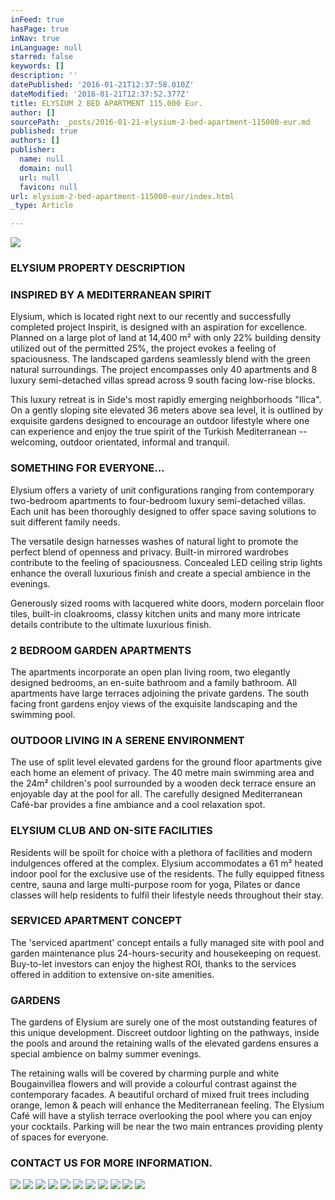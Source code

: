 ```yaml
---
inFeed: true
hasPage: true
inNav: true
inLanguage: null
starred: false
keywords: []
description: ''
datePublished: '2016-01-21T12:37:58.010Z'
dateModified: '2016-01-21T12:37:52.377Z'
title: ELYSIUM 2 BED APARTMENT 115.000 Eur.
author: []
sourcePath: _posts/2016-01-21-elysium-2-bed-apartment-115000-eur.md
published: true
authors: []
publisher:
  name: null
  domain: null
  url: null
  favicon: null
url: elysium-2-bed-apartment-115000-eur/index.html
_type: Article

---
```

![](https://the-grid-user-content.s3-us-west-2.amazonaws.com/678ce508-7191-4f92-9638-b918fa50f08b.jpg)

### ELYSIUM     PROPERTY DESCRIPTION

### **INSPIRED BY A MEDITERRANEAN SPIRIT**

Elysium, which is located right next to our recently and successfully completed project Inspirit, is designed with an aspiration for excellence. Planned on a large plot of land at 14,400 m² with only 22% building density utilized out of the permitted 25%, the project evokes a feeling of spaciousness. The landscaped gardens seamlessly blend with the green natural surroundings. The project encompasses only 40 apartments and 8 luxury semi-detached villas spread across 9 south facing low-rise blocks.

This luxury retreat is in Side's most rapidly emerging neighborhoods "Ilica". On a gently sloping site elevated 36 meters above sea level, it is outlined by exquisite gardens designed to encourage an outdoor lifestyle where one can experience and enjoy the true spirit of the Turkish Mediterranean -- welcoming, outdoor orientated, informal and tranquil.

### SOMETHING FOR EVERYONE...

Elysium offers a variety of unit configurations ranging from contemporary two-bedroom apartments to four-bedroom luxury semi-detached villas. Each unit has been thoroughly designed to offer space saving solutions to suit different family needs.

The versatile design harnesses washes of natural light to promote the perfect blend of openness and privacy. Built-in mirrored wardrobes contribute to the feeling of spaciousness. Concealed LED ceiling strip lights enhance the overall luxurious finish and create a special ambience in the evenings.

Generously sized rooms with lacquered white doors, modern porcelain floor tiles, built-in cloakrooms, classy kitchen units and many more intricate details contribute to the ultimate luxurious finish.

### 2 BEDROOM GARDEN APARTMENTS

The apartments incorporate an open plan living room, two elegantly designed bedrooms, an en-suite bathroom and a family bathroom. All apartments have large terraces adjoining the private gardens. The south facing front gardens enjoy views of the exquisite landscaping and the swimming pool.

### OUTDOOR LIVING IN A SERENE ENVIRONMENT

The use of split level elevated gardens for the ground floor apartments give each home an element of privacy. The 40 metre main swimming area and the 24m² children's pool surrounded by a wooden deck terrace ensure an enjoyable day at the pool for all. The carefully designed Mediterranean Café-bar provides a fine ambiance and a cool relaxation spot.

### ELYSIUM CLUB AND ON-SITE FACILITIES

Residents will be spoilt for choice with a plethora of facilities and modern indulgences offered at the complex. Elysium accommodates a 61 m² heated indoor pool for the exclusive use of the residents. The fully equipped fitness centre, sauna and large multi-purpose room for yoga, Pilates or dance classes will help residents to fulfil their lifestyle needs throughout their stay.

### SERVICED APARTMENT CONCEPT

The 'serviced apartment' concept entails a fully managed site with pool and garden maintenance plus 24-hours-security and housekeeping on request. Buy-to-let investors can enjoy the highest ROI, thanks to the services offered in addition to extensive on-site amenities.

### GARDENS

The gardens of Elysium are surely one of the most outstanding features of this unique development. Discreet outdoor lighting on the pathways, inside the pools and around the retaining walls of the elevated gardens ensures a special ambience on balmy summer evenings.

The retaining walls will be covered by charming purple and white Bougainvillea flowers and will provide a colourful contrast against the contemporary facades. A beautiful orchard of mixed fruit trees including orange, lemon & peach will enhance the Mediterranean feeling. The Elysium Café will have a stylish terrace overlooking the pool where you can enjoy your cocktails. Parking will be near the two main entrances providing plenty of spaces for everyone.

### CONTACT US FOR MORE INFORMATION.
![](https://the-grid-user-content.s3-us-west-2.amazonaws.com/552bfe31-cb65-4d29-adac-cdcc34da2180.jpg)
![](https://the-grid-user-content.s3-us-west-2.amazonaws.com/09260119-2f91-47fa-8914-1ec8b812f550.jpg)
![](https://the-grid-user-content.s3-us-west-2.amazonaws.com/8e15aeeb-68f0-4005-8b11-9854dfdcedf3.jpg)
![](https://the-grid-user-content.s3-us-west-2.amazonaws.com/ec689a14-4f24-45fa-af53-e54889285064.jpg)
![](https://the-grid-user-content.s3-us-west-2.amazonaws.com/2e613ab3-4e23-46f8-bf6c-a43b09d42279.jpg)
![](https://the-grid-user-content.s3-us-west-2.amazonaws.com/121feb60-6b09-43d8-8e04-2b5bc86728e5.jpg)
![](https://the-grid-user-content.s3-us-west-2.amazonaws.com/85ed0f50-78c6-4593-b9c3-73414d2dc25f.jpg)
![](https://the-grid-user-content.s3-us-west-2.amazonaws.com/babb8ad8-a35f-4c69-aa9c-bc9bc70c0d37.jpg)
![](https://the-grid-user-content.s3-us-west-2.amazonaws.com/c2998a21-02a8-4141-9153-6a638b889b04.jpg)
![](https://the-grid-user-content.s3-us-west-2.amazonaws.com/51eea909-bde0-45e3-b234-771744b3416f.jpg)
![](https://the-grid-user-content.s3-us-west-2.amazonaws.com/65da6a59-4dda-44a2-8321-78a7e1cb7558.jpg)